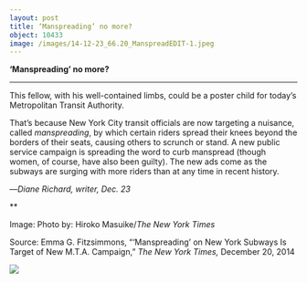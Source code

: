 ```yaml
---
layout: post
title: ‘Manspreading’ no more?
object: 10433
image: /images/14-12-23_66.20_ManspreadEDIT-1.jpeg
---
```

**‘Manspreading’ no more?**

****

This fellow, with his well-contained limbs, could be a poster child for today’s Metropolitan Transit Authority. 

That’s because New York City transit officials are now targeting a nuisance, called *manspreading*, by which certain riders spread their knees beyond the borders of their seats, causing others to scrunch or stand. A new public service campaign is spreading the word to curb manspread (though women, of course, have also been guilty). The new ads come as the subways are surging with more riders than at any time in recent history.  

—*Diane Richard, writer, Dec. 23*

**

Image: Photo by: Hiroko Masuike/*The New York Times*

Source: Emma G. Fitzsimmons, “‘Manspreading’ on New York Subways Is Target of New M.T.A. Campaign,” *The New York Times,* December 20, 2014

![]({{siteurl.base}}/images/14-12-23_66.20_ManspreadEDIT-1.jpeg)
